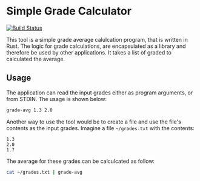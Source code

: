 # Simple Grade Calculator #
[![Build Status](https://travis-ci.com/TobsCore/grades-rs.svg?branch=master)](https://travis-ci.com/TobsCore/grades-rs)

This tool is a simple grade average calulcation program, that is written in Rust. The logic for grade calculations, are encapsulated as a library and therefore be used by other applications. It takes a list of graded to calculated the average.

## Usage ##

The application can read the input grades either as program arguments, or from STDIN. The usage is shown below:

```bash
grade-avg 1.3 2.0
```

Another way to use the tool would be to create a file and use the file's contents as the input grades. Imagine a file `~/grades.txt` with the contents:

```
1.3
2.0
1.7
```

The average for these grades can be calculcated as follow:

```bash
cat ~/grades.txt | grade-avg
```